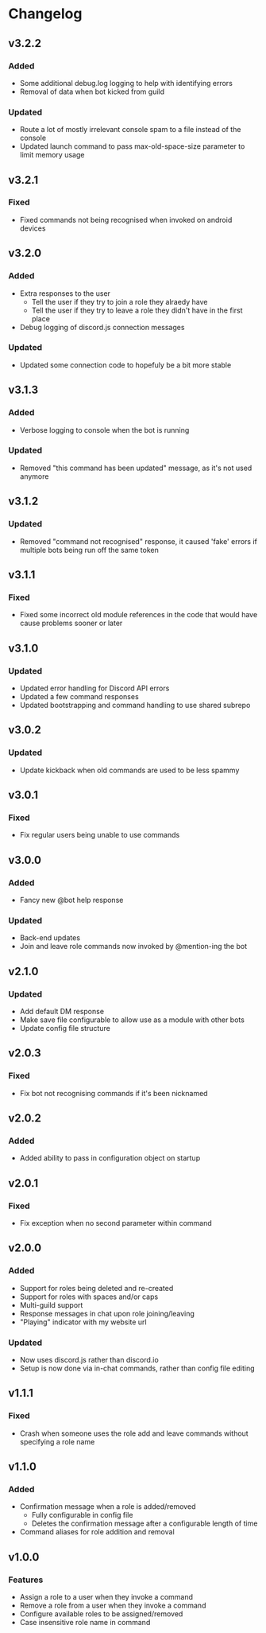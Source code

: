 # Changelog

## v3.2.2

### Added

- Some additional debug.log logging to help with identifying errors
- Removal of data when bot kicked from guild

### Updated

- Route a lot of mostly irrelevant console spam to a file instead of the console
- Updated launch command to pass max-old-space-size parameter to limit memory usage

## v3.2.1

### Fixed

- Fixed commands not being recognised when invoked on android devices

## v3.2.0

### Added

- Extra responses to the user
	- Tell the user if they try to join a role they alraedy have
	- Tell the user if they try to leave a role they didn't have in the first place
- Debug logging of discord.js connection messages

### Updated

- Updated some connection code to hopefuly be a bit more stable

## v3.1.3

### Added

- Verbose logging to console when the bot is running

### Updated

- Removed "this command has been updated" message, as it's not used anymore

## v3.1.2

### Updated

- Removed "command not recognised" response, it caused 'fake' errors if multiple bots being run off the same token

## v3.1.1

### Fixed

- Fixed some incorrect old module references in the code that would have cause problems sooner or later

## v3.1.0

### Updated

- Updated error handling for Discord API errors
- Updated a few command responses
- Updated bootstrapping and command handling to use shared subrepo

## v3.0.2

### Updated

- Update kickback when old commands are used to be less spammy

## v3.0.1

### Fixed

- Fix regular users being unable to use commands

## v3.0.0

### Added

- Fancy new @bot help response

### Updated
- Back-end updates
- Join and leave role commands now invoked by @mention-ing the bot

## v2.1.0

### Updated

- Add default DM response
- Make save file configurable to allow use as a module with other bots
- Update config file structure

## v2.0.3

### Fixed

- Fix bot not recognising commands if it's been nicknamed

## v2.0.2

### Added

- Added ability to pass in configuration object on startup

## v2.0.1

### Fixed
- Fix exception when no second parameter within command

## v2.0.0

### Added

- Support for roles being deleted and re-created
- Support for roles with spaces and/or caps
- Multi-guild support
- Response messages in chat upon role joining/leaving
- "Playing" indicator with my website url

### Updated

- Now uses discord.js rather than discord.io
- Setup is now done via in-chat commands, rather than config file editing

## v1.1.1

### Fixed

- Crash when someone uses the role add and leave commands without specifying a role name

## v1.1.0

### Added

- Confirmation message when a role is added/removed
	- Fully configurable in config file
	- Deletes the confirmation message after a configurable length of time
- Command aliases for role addition and removal

## v1.0.0

### Features

- Assign a role to a user when they invoke a command
- Remove a role from a user when they invoke a command
- Configure available roles to be assigned/removed
- Case insensitive role name in command
